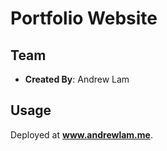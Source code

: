# Portfolio Website

## Team

  - __Created By__: Andrew Lam

## Usage

Deployed at __www.andrewlam.me__.
